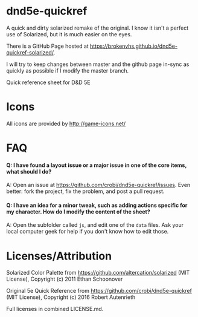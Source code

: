 dnd5e-quickref
==============

A quick and dirty solarized remake of the original. I know it isn't a perfect use of Solarized, but it is much easier on the eyes.

There is a GitHub Page hosted at https://brokenvhs.github.io/dnd5e-quickref-solarized/.

I will try to keep changes between master and the github page in-sync as quickly as possible if I modify the master branch.

Quick reference sheet for D&amp;D 5E

Icons
==============

All icons are provided by http://game-icons.net/

FAQ
===

#### Q: I have found a layout issue or a major issue in one of the core items, what should I do? ####
A: Open an issue at https://github.com/crobi/dnd5e-quickref/issues. Even better: fork the project, fix the problem, and post a pull request.

#### Q: I have an idea for a minor tweak, such as adding actions specific for my character. How do I modify the content of the sheet? ####
A: Open the subfolder called `js`, and edit one of the `data` files. Ask your local computer geek for help if you don't know how to edit those.


Licenses/Attribution
==============
Solarized Color Palette from https://github.com/altercation/solarized (MIT License), Copyright (c) 2011 Ethan Schoonover

Original 5e Quick Reference from https://github.com/crobi/dnd5e-quickref (MIT License), Copyright (c) 2016 Robert Autenrieth

Full licenses in combined LICENSE.md.
